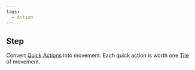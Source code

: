 ```yaml
---  
tags:  
  - Action  
---  
```

## Step  
Convert [Quick Actions](./Quick%20Action.md) into movement. Each quick action is worth one [Tile](./Tile.md) of movement.